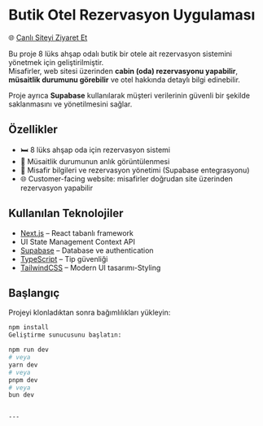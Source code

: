 # Butik Otel Rezervasyon Uygulaması

🌐 [Canlı Siteyi Ziyaret Et](https://wild-oasis-next-app-h23y.vercel.app)

Bu proje 8 lüks ahşap odalı butik bir otele ait rezervasyon sistemini yönetmek için geliştirilmiştir.  
Misafirler, web sitesi üzerinden **cabin (oda) rezervasyonu yapabilir**, **müsaitlik durumunu görebilir** ve otel hakkında detaylı bilgi edinebilir.

Proje ayrıca **Supabase** kullanılarak müşteri verilerinin güvenli bir şekilde saklanmasını ve yönetilmesini sağlar.

## Özellikler

- 🛏️ 8 lüks ahşap oda için rezervasyon sistemi
- 📅 Müsaitlik durumunun anlık görüntülenmesi
- 👤 Misafir bilgileri ve rezervasyon yönetimi (Supabase entegrasyonu)
- 🌐 Customer-facing website: misafirler doğrudan site üzerinden rezervasyon yapabilir

## Kullanılan Teknolojiler

- [Next.js](https://nextjs.org) – React tabanlı framework
- UI State Management Context API
- [Supabase](https://supabase.com) – Database ve authentication
- [TypeScript](https://www.typescriptlang.org) – Tip güvenliği
- [TailwindCSS](https://tailwindcss.com) – Modern UI tasarımı-Styling

## Başlangıç

Projeyi klonladıktan sonra bağımlılıkları yükleyin:

```bash
npm install
Geliştirme sunucusunu başlatın:

npm run dev
# veya
yarn dev
# veya
pnpm dev
# veya
bun dev


---
```
